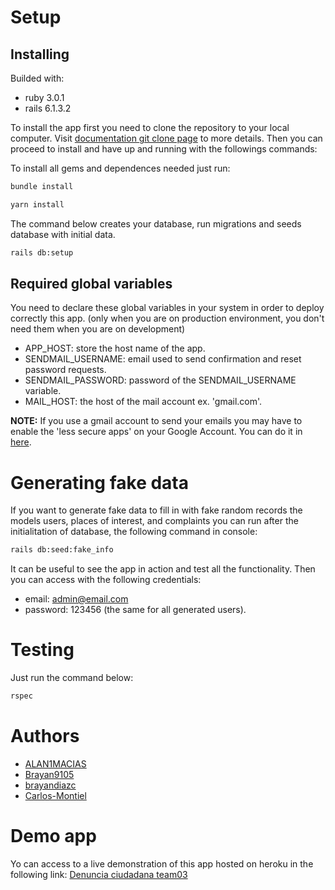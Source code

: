 # Setup

## Installing
Builded with:
* ruby 3.0.1
* rails 6.1.3.2

To install the app first you need to clone the repository to your local computer. Visit [documentation git clone page](https://docs.github.com/es/github/creating-cloning-and-archiving-repositories/cloning-a-repository-from-github/cloning-a-repository) to more details.
Then you can proceed to install and have up and running with the followings commands:

To install all gems and dependences needed just run:
```bash
bundle install
```
```bash
yarn install
```
The command below creates your database, run migrations and seeds database with initial data. 
```bash
rails db:setup
```

## Required global variables
You need to declare these global variables in your system in order to deploy correctly this app. (only when you are on production environment, you don't need them when you are on development)
- APP_HOST: store the host name of the app.
- SENDMAIL_USERNAME: email used to send confirmation and reset password requests.
- SENDMAIL_PASSWORD: password of the SENDMAIL_USERNAME variable.
- MAIL_HOST: the host of the mail account ex. 'gmail.com'.

**NOTE:** If you use a gmail account to send your emails you may have to enable the 'less secure apps' on your Google Account. You can do it in [here](https://myaccount.google.com/lesssecureapps?pli=1).


# Generating fake data 
If you want to generate fake data to fill in with fake random records the models users, places of interest, and complaints you can run after the initialitation of database, the following command in console:
```bash
rails db:seed:fake_info
```
It can be useful to see the app in action and test all the functionality.
Then you can access with the following credentials:
- email: admin@email.com 
- password: 123456 (the same for all generated users).

# Testing
Just run the command below:
```bash
rspec
```

# Authors
- [ALAN1MACIAS](https://github.com/ALAN1MACIAS)
- [Brayan9105](https://github.com/Brayan9105)
- [brayandiazc](https://github.com/brayandiazc)
- [Carlos-Montiel](https://github.com/Carlos-Montiel)

# Demo app
Yo can access to a live demonstration of this app hosted on heroku in the following link: [Denuncia ciudadana team03](https://denuncia-ciudadana-team03.herokuapp.com/)